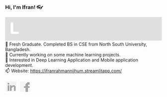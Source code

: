 ### Hi, I'm Ifran! 👓 
![Gif of learning](https://github.com/ifran-rahman/ifran-rahman/blob/master/images/learnign.gif)
🔭 Fresh Graduate. Completed BS in CSE from North South University, Bangladesh. <br/> 
🌱 Currently working on some machine learning projects. <br/> 
💙 Interested in Deep Learning Application and Mobile application development. <br/> 
📫 Website:  https://ifranrahmannijhum.streamlitapp.com/ <br>
     <br>
 [![L](https://github.com/ifran-rahman/ifran-rahman/blob/master/images/Icon-40%20(l).png)](https://www.linkedin.com/in/ifran-rahman-nijhum-1421b8179//) 
 [![F](https://github.com/ifran-rahman/ifran-rahman/blob/master/images/Icon-40.png)](https://www.facebook.com/ifran.rahman.7/)
